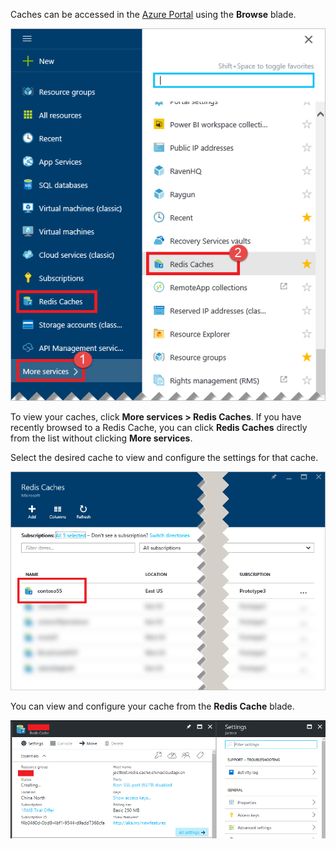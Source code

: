 Caches can be accessed in the [Azure Portal](https://portal.azure.cn) using the **Browse** blade.

![Azure Redis Cache Browse Blade](./media/redis-cache-browse/redis-cache-browse.png)

To view your caches, click **More services > Redis Caches**. If you have recently browsed to a Redis Cache, you can click **Redis Caches** directly from the list without clicking **More services**.

Select the desired cache to view and configure the settings for that cache.

![Azure Redis Cache Browse Cache List](./media/redis-cache-browse/redis-caches.png)

You can view and configure your cache from the **Redis Cache** blade.

![Redis Cache All Settings](./media/redis-cache-browse/redis-cache-blade.png)
